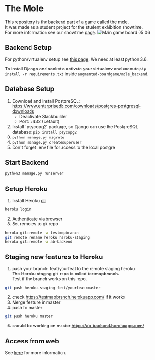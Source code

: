 # The Mole
This repository is the backend part of a game called the mole.  
It was made as a student project for the student exhibition showtime.  
For more information see our showtime [page](https://showtime.f4.htw-berlin.de/ws20/master/m1-augmented-boardgame-experience/).
![Main game board 05 06](https://user-images.githubusercontent.com/7975579/120891879-3c16d000-c60b-11eb-9483-f800b31cf3cc.png)


## Backend Setup
For python/virtualenv setup see [this page](https://developer.mozilla.org/en-US/docs/Learn/Server-side/Django/development_environment).
We need at least python 3.6.

To install Django and socketio activate your virtualenv and execute `pip install -r requirements.txt` inside `augmented-boardgame/mole_backend`.

## Database Setup
1. Download and install PostgreSQL: https://www.enterprisedb.com/downloads/postgres-postgresql-downloads
	- Deactivate Stackbuilder
	- Port: 5432 (Default)
2. Install 'psycopg2' package, so Django can use the PostgreSQL database: `pip install psycopg2`
3. `python manage.py migrate`
4. `python manage.py createsuperuser`
5. Don't forget .env file for access to the local postgre
  
## Start Backend
```bash
python3 manage.py runserver
```

## Setup Heroku
1.  Install Heroku [cli](https://devcenter.heroku.com/articles/heroku-cli)
```bash
heroku login
```
2.  Authenticate via browser
3.  Set remotes to git repo

 ```bash 
heroku git:remote -a testmapbranch
git remote rename heroku heroku-staging
heroku git:remote -a ab-backend
```

## Staging new features to Heroku

1. push your branch: feat/yourfeat to the remote staging heroku   
   The Heroku staging git-repo is called testmapbranch.  
   Test if the branch works on this repo.
```bash
git push heroku-staging feat/yourfeat:master
```
2. check https://testmapbranch.herokuapp.com/ if it works
3. Merge feature in master
4. push to master
```bash
git push heroku master
```
5. should be working on master https://ab-backend.herokuapp.com/


## Access from web

See [here](https://github.com/TheMoleGame/TheMole-Backend/wiki/Serververbindung) for more information.

